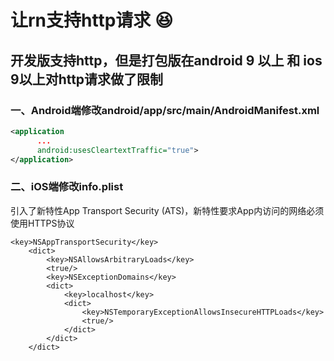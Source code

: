 # 让rn支持http请求 😆

## 开发版支持http，但是打包版在android 9 以上 和 ios 9以上对http请求做了限制



### 一、Android端修改android/app/src/main/AndroidManifest.xml

```xml
<application
      ...
      android:usesCleartextTraffic="true">
</application>
```


### 二、iOS端修改info.plist
引入了新特性App Transport Security (ATS)，新特性要求App内访问的网络必须使用HTTPS协议

```plist
<key>NSAppTransportSecurity</key>
    <dict>
        <key>NSAllowsArbitraryLoads</key>
        <true/>
        <key>NSExceptionDomains</key>
        <dict>
            <key>localhost</key>
            <dict>
                <key>NSTemporaryExceptionAllowsInsecureHTTPLoads</key>
                <true/>
            </dict>
        </dict>
    </dict>
```

